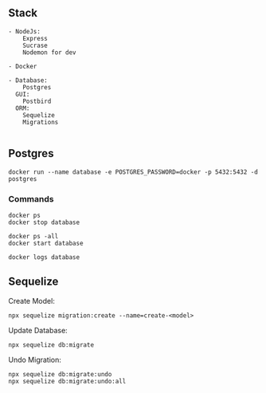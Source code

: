 ## Stack

```
- NodeJs:
    Express
    Sucrase
    Nodemon for dev

- Docker

- Database:
    Postgres
  GUI:
    Postbird
  ORM:
    Sequelize
    Migrations


```

## Postgres

```
docker run --name database -e POSTGRES_PASSWORD=docker -p 5432:5432 -d postgres
```

### Commands

```
docker ps
docker stop database

docker ps -all
docker start database

docker logs database
```

## Sequelize

Create Model:

```
npx sequelize migration:create --name=create-<model>
```

Update Database:

```
npx sequelize db:migrate
```

Undo Migration:

```
npx sequelize db:migrate:undo
npx sequelize db:migrate:undo:all
```
